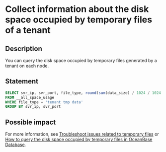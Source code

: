 # Collect information about the disk space occupied by temporary files of a tenant

## Description

You can query the disk space occupied by temporary files generated by a tenant on each node.

## Statement

```sql
SELECT svr_ip, svr_port, file_type, round(sum(data_size) / 1024 / 1024 / 1024, 3) AS size_gb
FROM __all_space_usage
WHERE file_type = 'tenant tmp data'
GROUP BY svr_ip, svr_port
```

## Possible impact

For more information, see [Troubleshoot issues related to temporary files](https://www.oceanbase.com/knowledge-base/oceanbase-database-1000000000685638?back=kb) or [How to query the disk space occupied by temporary files in OceanBase Database](https://www.oceanbase.com/knowledge-base/oceanbase-database-1000000000209899).
